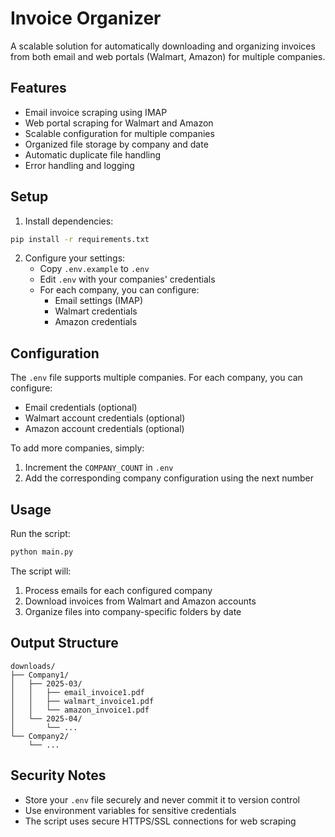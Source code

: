 # Invoice Organizer

A scalable solution for automatically downloading and organizing invoices from both email and web portals (Walmart, Amazon) for multiple companies.

## Features

- Email invoice scraping using IMAP
- Web portal scraping for Walmart and Amazon
- Scalable configuration for multiple companies
- Organized file storage by company and date
- Automatic duplicate file handling
- Error handling and logging

## Setup

1. Install dependencies:
```bash
pip install -r requirements.txt
```

2. Configure your settings:
   - Copy `.env.example` to `.env`
   - Edit `.env` with your companies' credentials
   - For each company, you can configure:
     - Email settings (IMAP)
     - Walmart credentials
     - Amazon credentials

## Configuration

The `.env` file supports multiple companies. For each company, you can configure:

- Email credentials (optional)
- Walmart account credentials (optional)
- Amazon account credentials (optional)

To add more companies, simply:
1. Increment the `COMPANY_COUNT` in `.env`
2. Add the corresponding company configuration using the next number

## Usage

Run the script:
```bash
python main.py
```

The script will:
1. Process emails for each configured company
2. Download invoices from Walmart and Amazon accounts
3. Organize files into company-specific folders by date

## Output Structure

```
downloads/
├── Company1/
│   ├── 2025-03/
│   │   ├── email_invoice1.pdf
│   │   ├── walmart_invoice1.pdf
│   │   └── amazon_invoice1.pdf
│   └── 2025-04/
│       └── ...
└── Company2/
    └── ...
```

## Security Notes

- Store your `.env` file securely and never commit it to version control
- Use environment variables for sensitive credentials
- The script uses secure HTTPS/SSL connections for web scraping
